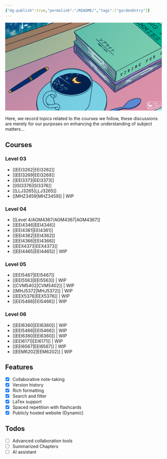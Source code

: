 ```yaml
---
{"dg-publish":true,"permalink":"/README/","tags":["gardenEntry"]}
---
```


<img src="https://raw.githubusercontent.com/NushaMBZ/aide-memoire/main/assets/attachments/anime%20study.gif" alt="roku ">

Here, we record topics related to the courses we follow, these discussions are merely for our purposes on enhancing the understanding of subject matters...

## Courses

### Level 03
- [[EEI3262\|EEI3262]] 
- [[EEI3269\|EEI3269]]
- [[EEI3373\|EEI3373]]
- [[ISI3376\|ISI3376]]
- [[LLJ3265\|LLJ3265]]
- [[MHZ3459\|MHZ3459]] | WIP
### Level 04
- [[Level 4/AGM4367/AGM4367\|AGM4367]]
- [[EEI4346\|EEI4346]]
- [[EEI4361\|EEI4361]]
- [[EEI4362\|EEI4362]]
- [[EEI4366\|EEI4366]]
- [[EEX4373\|EEX4373]]
- [[EEI4465\|EEI4465]] | WIP
### Level 05
- [[EEI5467\|EEI5467]]
- [[EEI5563\|EEI5563]] | WIP
- [[CVM5402\|CVM5402]] | WIP
- [[MHJ5372\|MHJ5372]] | WIP
- [[EEX5376\|EEX5376]] | WIP
- [[EEI5466\|EEI5466]] | WIP

### Level 06
- [[EEI6360\|EEI6360]] | WIP
- [[EEI5466\|EEI5466]] | WIP
- [[EEI6360\|EEI6360]] | WIP
- [[EEI6171\|EEI6171]] | WIP
- [[EEI6567\|EEI6567]] | WIP
- [[EEM6202\|EEM6202]] | WIP
## Features
- [x] Collaborative note-taking
- [x] Version history
- [x] Rich formatting
- [x] Search and filter
- [x] LaTex support
- [x] Spaced repetition with flashcards
- [x] Publicly hosted website (Dynamic)

## Todos
 - [ ] Advanced collaboration tools
 - [ ] Summarized Chapters
 - [ ] AI assistant
